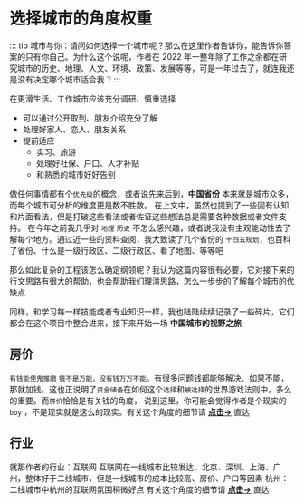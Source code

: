 # 选择城市的角度权重

::: tip
城市与你：请问如何选择一个城市呢？那么在这里作者告诉你，能告诉你答案的只有你自己。为什么这个说呢，作者在 2022 年一整年除了工作之余都在研究城市的历史、地理、人文、环境、政策、发展等等，可是一年过去了，就连我还是没有决定哪个城市适合我 ❔
:::

在更滑生活、工作城市应该充分调研、慎重选择

- 可以通过公开取到、朋友介绍充分了解
- 处理好家人、恋人、朋友关系
- 提前适应
  - 实习、旅游
  - 处理好社保、户口、人才补贴
  - 和熟悉的城市好好告别

做任何事情都有个`优先级`的概念，或者说先来后到，**中国省份** 本来就是城市众多，而每个城市可分析的维度更是数不胜数。
在上文中，虽然也提到了一些固有认知和片面看法，但是打破这些看法或者佐证这些想法总是需要各种数据或者文件支持。
在今年之前我几乎对 `地理` `历史` 不怎么感兴趣，或者说我没有主观能动性去了解每个地方。通过近一些的资料查阅，我大致读了几个省份的 `十四五规划`，也百科了省份、什么是一级行政区、二级行政区、看了地图、等等吧

<p>
那么如此复杂的工程该怎么确定纲领呢？我认为这篇内容很有必要，它对接下来的行文思路有很大的帮助，也会帮助我们理清思路，怎么一步步的了解每个城市的优缺点
</p>

<p>
同样，和学习每一样技能或者专业知识一样，我也陆陆续续记录了一些碎片，它们都会在这个项目中整合进来，接下来开始一场  <strong>中国城市的视野之旅</strong> 
</p>

## 房价

`有钱能使鬼推磨` `钱不是万能，没有钱万万不能`。有很多问题钱都能够解决、如果不能，那就加钱。这也正说明了`资金储备`在如何这个`选择`和`被选择`的世界游戏法则中，多么的重要。而`房价`恰恰是有关钱的角度， 说到这里，你可能会觉得作者是个现实的`boy` ，不是现实就是这么的现实。有关这个角度的细节请 <strong> [点击->](./fangjia.md)</strong> 直达

## 行业

就那作者的行业：互联网
互联网在一线城市比较发达、北京、深圳、上海、广州，整体好于二线城市，但是一线城市的成本比较高、房价、户口等因素
杭州：二线城市中杭州的互联网氛围稍微好点 有关这个角度的细节请 <strong> [点击->](./hangye.md)</strong> 直达
